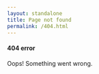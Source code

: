 ```yaml
---
layout: standalone
title: Page not found
permalink: /404.html
---
```


<h4 class="text-secondary">404 error</h4>

<p>Oops! Something went wrong.</p>
